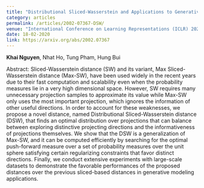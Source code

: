 ```yaml
---
title: "Distributional Sliced-Wasserstein and Applications to Generative Modeling"
category: articles
permalink: /articles/2002-07367-DSW/
venue: "International Conference on Learning Representations (ICLR) 2021 (Spotlight 3.8%)"
date: 18-02-2020
link: https://arxiv.org/abs/2002.07367
---
```


[comment]: <> (<a href="https://arxiv.org/abs/2002.07367">Arxiv</a>.)
<b>Khai Nguyen</b>, Nhat Ho,  Tung Pham, Hung Bui

Abstract: Sliced-Wasserstein distance (SW) and its variant, Max Sliced-Wasserstein distance (Max-SW), have been used widely in the recent years due to their fast computation and scalability even when the probability measures lie in a very high dimensional space. However, SW requires many unnecessary projection samples to approximate its value while Max-SW only uses the most important projection, which ignores the information of other useful directions. In order to account for these weaknesses, we propose a novel distance, named Distributional Sliced-Wasserstein distance (DSW), that finds an optimal distribution over projections that can balance between exploring distinctive projecting directions and the informativeness of projections themselves. We show that the DSW is a generalization of Max-SW, and it can be computed efficiently by searching for the optimal push-forward measure over a set of probability measures over the unit sphere satisfying certain regularizing constraints that favor distinct directions. Finally, we conduct extensive experiments with large-scale datasets to demonstrate the favorable performances of the proposed distances over the previous sliced-based distances in generative modeling applications.

